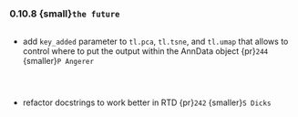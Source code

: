 ### 0.10.8 {small}`the future`

```{rubric} Features
```
* add `key_added` parameter to `tl.pca`, `tl.tsne`, and `tl.umap` that allows to control where to put the output within the AnnData object {pr}`244` {smaller}`P Angerer`

```{rubric} Performance
```

```{rubric} Bug fixes
```

```{rubric} Misc
```
* refactor docstrings to work better in RTD {pr}`242` {smaller}`S Dicks`
